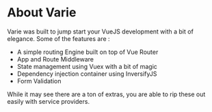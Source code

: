 # About Varie

Varie was built to jump start your VueJS development with a bit of elegance. Some of the features are :

* A simple routing Engine built on top of Vue Router
* App and Route Middleware
* State management using Vuex with a bit of magic
* Dependency injection container using InversifyJS
* Form Validation

While it may see there are a ton of extras, you are able to rip these out easily with service providers.
